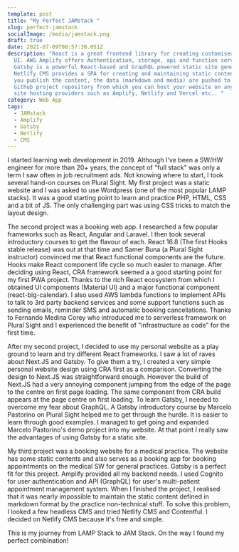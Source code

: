 ```yaml
---
template: post
title: "My Perfect JAMstack "
slug: perfect-jamstack
socialImage: /media/jamstack.png
draft: true
date: 2021-07-09T08:57:30.051Z
description: "React is a great frontend library for creating customised modern
  UI. AWS Amplify offers Authentication, storage, api and function services.
  Gatsby is a powerful React-based and GraphQL powered static site generator.
  Netlify CMS provides a SPA for creating and maintaining static content. When
  you publish the content, the data (markdown and media) are pushed to your
  Github project repository from which you can host your website on any static
  site hosting providers such as Amplify, Netlify and Vercel etc.. "
category: Web App
tags:
  - JAMstack
  - Amplify
  - Gatsby
  - Netlify
  - CMS
---
```

I started learning web development in 2019. Although I've been a SW/HW engineer for more than 20+ years, the concept of "full stack" was only a term I saw often in job recruitment ads. Not knowing where to start, I took several hand-on courses on Plural Sight. My first project was a static website and I was asked to use Wordpress (one of the most popular LAMP stacks). It was a good starting point to learn and practice PHP, HTML, CSS and a bit of JS. The only challenging part was using CSS tricks to match the layout design. 

The second project was a booking web app. I researched a few popular frameworks such as React, Angular and Laravel. I then took several introductory courses to get the flavour of each. React 16.8 (The first Hooks stable release) was out at that time and Samer Buna (a Plural Sight instructor) convinced me that React functional components are the future. Hooks make React component life cycle so much easier to manage. After deciding using React, CRA framework seemed a a good starting point for my first PWA project. Thanks to the rich React ecosystem from which I obtained UI components (Material UI) and a major functional component (react-big-calendar). I also used AWS lambda functions to implement APIs to talk to 3rd party backend services and some support functions such as sending emails, reminder SMS and automatic booking cancellations. Thanks to Fernando Medina Corey who introduced me to serverless framework on Plural Sight and I experienced the benefit of "infrastructure as code" for the first time.

After my second project, I decided to use my personal website as a play ground to learn and try different React frameworks. I saw a lot of raves about Next.JS and Gatsby. To give them a try, I created a very simple personal website design using CRA first as a comparison. Converting the design to Next.JS was straightforward enough. However the build of Next.JS had a very annoying component jumping from the edge of the page to the centre on first page loading. The same component from CRA build appears at the page centre on first loading. To learn Gatsby, I needed to overcome my fear about GraphQL. A Gatsby introductory course by Marcelo Pastorino on Plural Sight helped me to get through the hurdle. It is easier to learn through good examples. I managed to get going and expanded Marcelo Pastorino's demo project into my website. At that point I really saw the advantages of using Gatsby for a static site. 

My third project was a booking website for a medical practice. The website has some static contents and also serves as a booking app for booking appointments on the medical SW for general practices. Gatsby is a perfect fit for this project. Amplify provided all my backend needs. I used Cognito for user authentication and API (GraphQL) for user's multi-patient appointment management system. When I finished the project, I realised that it was nearly impossible to maintain the static content defined in markdown format by the practice non-technical stuff. To solve this problem, I looked a few headless CMS and tried Netlify CMS and Contentful. I decided on Netlify CMS because it's free and simple.

This is my journey from LAMP Stack to JAM Stack. On the way I found my perfect combination!